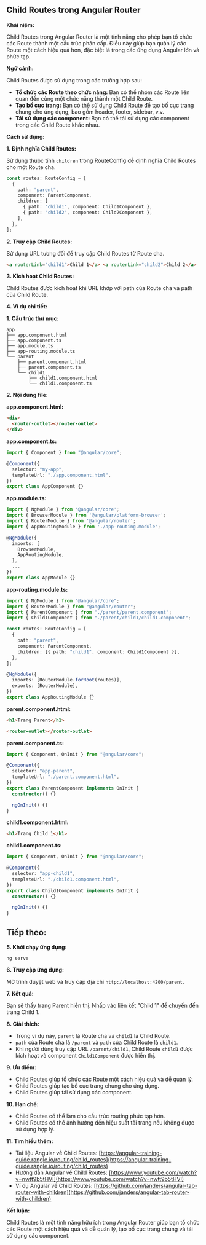 ## Child Routes trong Angular Router

**Khái niệm:**

Child Routes trong Angular Router là một tính năng cho phép bạn tổ chức các Route thành một cấu trúc phân cấp. Điều này giúp bạn quản lý các Route một cách hiệu quả hơn, đặc biệt là trong các ứng dụng Angular lớn và phức tạp.

**Ngữ cảnh:**

Child Routes được sử dụng trong các trường hợp sau:

- **Tổ chức các Route theo chức năng:** Bạn có thể nhóm các Route liên quan đến cùng một chức năng thành một Child Route.
- **Tạo bố cục trang:** Bạn có thể sử dụng Child Route để tạo bố cục trang chung cho ứng dụng, bao gồm header, footer, sidebar, v.v.
- **Tái sử dụng các component:** Bạn có thể tái sử dụng các component trong các Child Route khác nhau.

**Cách sử dụng:**

**1. Định nghĩa Child Routes:**

Sử dụng thuộc tính `children` trong RouteConfig để định nghĩa Child Routes cho một Route cha.

```typescript
const routes: RouteConfig = [
  {
    path: "parent",
    component: ParentComponent,
    children: [
      { path: "child1", component: Child1Component },
      { path: "child2", component: Child2Component },
    ],
  },
];
```

**2. Truy cập Child Routes:**

Sử dụng URL tương đối để truy cập Child Routes từ Route cha.

```html
<a routerLink="child1">Child 1</a> <a routerLink="child2">Child 2</a>
```

**3. Kích hoạt Child Routes:**

Child Routes được kích hoạt khi URL khớp với path của Route cha và path của Child Route.

**4. Ví dụ chi tiết:**

**1. Cấu trúc thư mục:**

```
app
├── app.component.html
├── app.component.ts
├── app.module.ts
├── app-routing.module.ts
└── parent
    ├── parent.component.html
    ├── parent.component.ts
    └── child1
        ├── child1.component.html
        └── child1.component.ts
```

**2. Nội dung file:**

**app.component.html:**

```html
<div>
  <router-outlet></router-outlet>
</div>
```

**app.component.ts:**

```typescript
import { Component } from "@angular/core";

@Component({
  selector: "my-app",
  templateUrl: "./app.component.html",
})
export class AppComponent {}
```

**app.module.ts:**

```typescript
import { NgModule } from '@angular/core';
import { BrowserModule } from '@angular/platform-browser';
import { RouterModule } from '@angular/router';
import { AppRoutingModule } from './app-routing.module';

@NgModule({
  imports: [
    BrowserModule,
    AppRoutingModule,
  ],
  ...
})
export class AppModule {}
```

**app-routing.module.ts:**

```typescript
import { NgModule } from "@angular/core";
import { RouterModule } from "@angular/router";
import { ParentComponent } from "./parent/parent.component";
import { Child1Component } from "./parent/child1/child1.component";

const routes: RouteConfig = [
  {
    path: "parent",
    component: ParentComponent,
    children: [{ path: "child1", component: Child1Component }],
  },
];

@NgModule({
  imports: [RouterModule.forRoot(routes)],
  exports: [RouterModule],
})
export class AppRoutingModule {}
```

**parent.component.html:**

```html
<h1>Trang Parent</h1>

<router-outlet></router-outlet>
```

**parent.component.ts:**

```typescript
import { Component, OnInit } from "@angular/core";

@Component({
  selector: "app-parent",
  templateUrl: "./parent.component.html",
})
export class ParentComponent implements OnInit {
  constructor() {}

  ngOnInit() {}
}
```

**child1.component.html:**

```html
<h1>Trang Child 1</h1>
```

**child1.component.ts:**

```typescript
import { Component, OnInit } from "@angular/core";

@Component({
  selector: "app-child1",
  templateUrl: "./child1.component.html",
})
export class Child1Component implements OnInit {
  constructor() {}

  ngOnInit() {}
}
```

## Tiếp theo:

**5. Khởi chạy ứng dụng:**

```
ng serve
```

**6. Truy cập ứng dụng:**

Mở trình duyệt web và truy cập địa chỉ `http://localhost:4200/parent`.

**7. Kết quả:**

Bạn sẽ thấy trang Parent hiển thị. Nhấp vào liên kết "Child 1" để chuyển đến trang Child 1.

**8. Giải thích:**

- Trong ví dụ này, `parent` là Route cha và `child1` là Child Route.
- `path` của Route cha là `/parent` và `path` của Child Route là `child1`.
- Khi người dùng truy cập URL `/parent/child1`, Child Route `child1` được kích hoạt và component `Child1Component` được hiển thị.

**9. Ưu điểm:**

- Child Routes giúp tổ chức các Route một cách hiệu quả và dễ quản lý.
- Child Routes giúp tạo bố cục trang chung cho ứng dụng.
- Child Routes giúp tái sử dụng các component.

**10. Hạn chế:**

- Child Routes có thể làm cho cấu trúc routing phức tạp hơn.
- Child Routes có thể ảnh hưởng đến hiệu suất tải trang nếu không được sử dụng hợp lý.

**11. Tìm hiểu thêm:**

- Tài liệu Angular về Child Routes: [https://angular-training-guide.rangle.io/routing/child_routes](https://angular-training-guide.rangle.io/routing/child_routes)
- Hướng dẫn Angular về Child Routes: [https://www.youtube.com/watch?v=nwtt9b5tHVI](https://www.youtube.com/watch?v=nwtt9b5tHVI)
- Ví dụ Angular về Child Routes: [https://github.com/janders/angular-tab-router-with-children](https://github.com/janders/angular-tab-router-with-children)

**Kết luận:**

Child Routes là một tính năng hữu ích trong Angular Router giúp bạn tổ chức các Route một cách hiệu quả và dễ quản lý, tạo bố cục trang chung và tái sử dụng các component.
